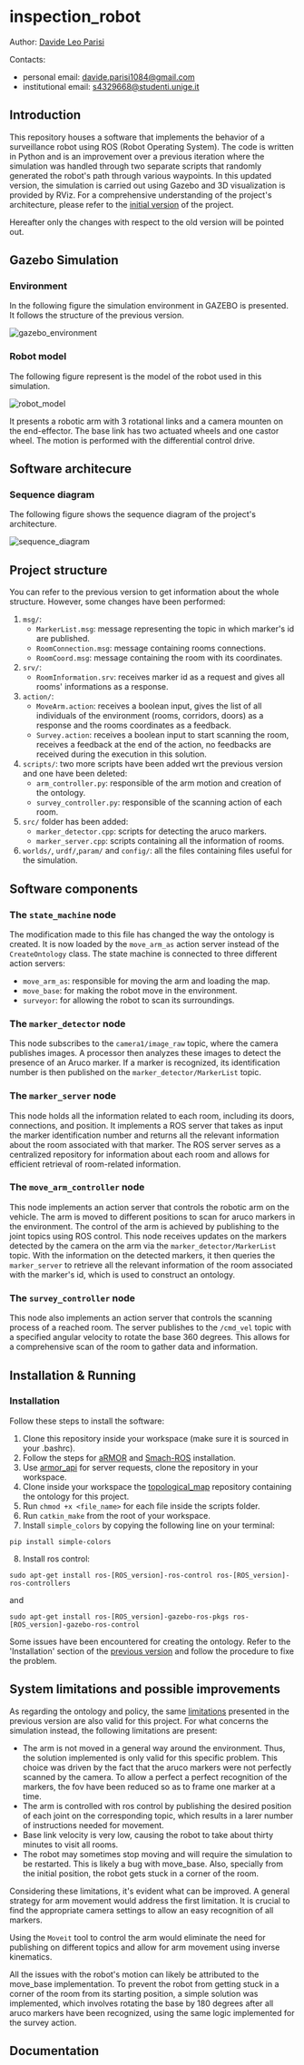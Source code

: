 # inspection_robot

Author: [Davide Leo Parisi](https://github.com/dpareasy)

Contacts:
* personal email: davide.parisi1084@gmail.com
* institutional email: s4329668@studenti.unige.it


## Introduction ##
This repository houses a software that implements the behavior of a surveillance robot using ROS (Robot Operating System). The code is written in Python and is an improvement over a previous iteration where the simulation was handled through two separate scripts that randomly generated the robot's path through various waypoints. In this updated version, the simulation is carried out using Gazebo and 3D visualization is provided by RViz.
For a comprehensive understanding of the project's architecture, please refer to the [initial version](https://github.com/dpareasy/Assignment1) of the project.

Hereafter only the changes with respect to the old version will be pointed out.

## Gazebo Simulation ##

### Environment ###

In the following figure the simulation environment in GAZEBO is presented. It follows the structure of the previous version.

![gazebo_environment](https://user-images.githubusercontent.com/92155300/218350489-ad910b79-541b-4446-802a-605465db365f.png)

### Robot model ###

The following figure represent ìs the model of the robot used in this simulation.

![robot_model](https://user-images.githubusercontent.com/92155300/218351884-d8267a10-3c7e-4cfe-8bc0-c082b8b9c101.png)

It presents a robotic arm with 3 rotational links and a camera mounten on the end-effector. The base link has two actuated wheels and one castor wheel. The motion is performed with the differential control drive.

## Software architecure ##

### Sequence diagram ###

The following figure shows the sequence diagram of the project's architecture.

![sequence_diagram](https://user-images.githubusercontent.com/92155300/218351289-9804cb7a-f972-4839-9d06-1a73aa8e5e95.png)


## Project structure ##
You can refer to the previous version to get information about the whole structure. However, some changes have been performed:
1. `msg/`:
    * `MarkerList.msg`: message representing the topic in which marker's id are published.
    * `RoomConnection.msg`: message containing rooms connections.
    * `RoomCoord.msg`: message containing the room with its coordinates.
2. `srv/`:
    * `RoomInformation.srv`: receives marker id as a request and gives all rooms' informations as a response.
3. `action/`: 
    * `MoveArm.action`: receives a boolean input, gives the list of all individuals of the environment (rooms, corridors, doors) as a response and the rooms coordinates as a feedback.
    * `Survey.action`: receives a boolean input to start scanning the room, receives a feedback at the end of the action, no feedbacks are received during the execution in this solution.
4. `scripts/`: two more scripts have been added wrt the previous version and one have been deleted:
    * `arm_controller.py`: responsible of the arm motion and creation of the ontology.
    * `survey_controller.py`: responsible of the scanning action of each room.
5. `src/` folder has been added:
    * `marker_detector.cpp`: scripts for detecting the aruco markers.
    * `marker_server.cpp`: scripts containing all the information of rooms.
6. `worlds/`, `urdf/`,`param/` and `config/`: all the files containing files useful for the simulation.

## Software components ##

### The `state_machine` node ###

The modification made to this file has changed the way the ontology is created. It is now loaded by the `move_arm_as` action server instead of the `CreateOntology` class. The state machine is connected to three different action servers: 
* `move_arm_as`: responsible for moving the arm and loading the map.
* `move_base`: for making the robot move in the environment.
* `surveyor`: for allowing the robot to scan its surroundings.

### The `marker_detector` node ###

This node subscribes to the `camera1/image_raw` topic, where the camera publishes images. A processor then analyzes these images to detect the presence of an Aruco marker. If a marker is recognized, its identification number is then published on the `marker_detector/MarkerList` topic.

### The `marker_server` node ###

This node holds all the information related to each room, including its doors, connections, and position. It implements a ROS server that takes as input the marker identification number and returns all the relevant information about the room associated with that marker. The ROS server serves as a centralized repository for information about each room and allows for efficient retrieval of room-related information.

### The `move_arm_controller` node ###

This node implements an action server that controls the robotic arm on the vehicle. The arm is moved to different positions to scan for aruco markers in the environment. The control of the arm is achieved by publishing to the joint topics using ROS control. This node receives updates on the markers detected by the camera on the arm via the `marker_detector/MarkerList` topic. With the information on the detected markers, it then queries the `marker_server` to retrieve all the relevant information of the room associated with the marker's id, which is used to construct an ontology.

### The `survey_controller` node ###

This node also implements an action server that controls the scanning process of a reached room. The server publishes to the `/cmd_vel` topic with a specified angular velocity to rotate the base 360 degrees. This allows for a comprehensive scan of the room to gather data and information.


## Installation & Running ##

### Installation ###

Follow these steps to install the software:
1. Clone this repository inside your workspace (make sure it is sourced in your .bashrc).
2. Follow the steps for [aRMOR](https://github.com/EmaroLab/armor/issues/7) and [Smach-ROS](http://wiki.ros.org/smach/Tutorials/Getting%20Started) installation.
3. Use [armor_api](https://github.com/EmaroLab/armor_py_api) for server requests, clone the repository in your workspace.
4. Clone inside your workspace the [topological_map](https://github.com/buoncubi/topological_map) repository containing the ontology for this project.
5. Run `chmod +x <file_name>` for each file inside the scripts folder.
6. Run `catkin_make` from the root of your workspace.
7. Install `simple_colors` by copying the following line on your terminal:

```
pip install simple-colors
```

8. Install ros control:
```
sudo apt-get install ros-[ROS_version]-ros-control ros-[ROS_version]-ros-controllers
```
and 

```
sudo apt-get install ros-[ROS_version]-gazebo-ros-pkgs ros-[ROS_version]-gazebo-ros-control
```
Some issues have been encountered for creating the ontology. Refer to the 'Installation' section of the [previous version](https://github.com/dpareasy/Assignment1) and follow the procedure to fixe the problem.

## System limitations and possible improvements ##

As regarding the ontology and policy, the same [limitations](https://github.com/dpareasy/Assignment1) presented in the previous version are also valid for this project.
For what concerns the simulation instead, the following limitations are present:
* The arm is not moved in a general way around the environment. Thus, the solution implemented is only valid for this specific problem. This choice was driven by the fact that the aruco markers were not perfectly scanned by the camera. To allow a perfect a perfect recognition of the markers, the fov have been reduced so as to frame one marker at a time.
* The arm is controlled with ros control by publishing the desired position of each joint on the corresponding topic, which results in a larer number of instructions needed for movement.
* Base link velocity is very low, causing the robot to take about thirty minutes to visit all rooms.
* The robot may sometimes stop moving and will require the simulation to be restarted. This is likely a bug with move_base. Also, specially from the initial position, the robot gets stuck in a corner of the room.

Considering these limitations, it's evident what can be improved. A general strategy for arm movement would address the first limitation. It is crucial to find the appropriate camera settings to allow an easy recognition of all markers.

Using the `Moveit` tool to control the arm would eliminate the need for publishing on different topics and allow for arm movement using inverse kinematics. 

All the issues with the robot's motion can likely be attributed to the move_base implementation. To prevent the robot from getting stuck in a corner of the room from its starting position, a simple solution was implemented, which involves rotating the base by 180 degrees after all aruco markers have been recognized, using the same logic implemented for the survey action.


## Documentation ##
